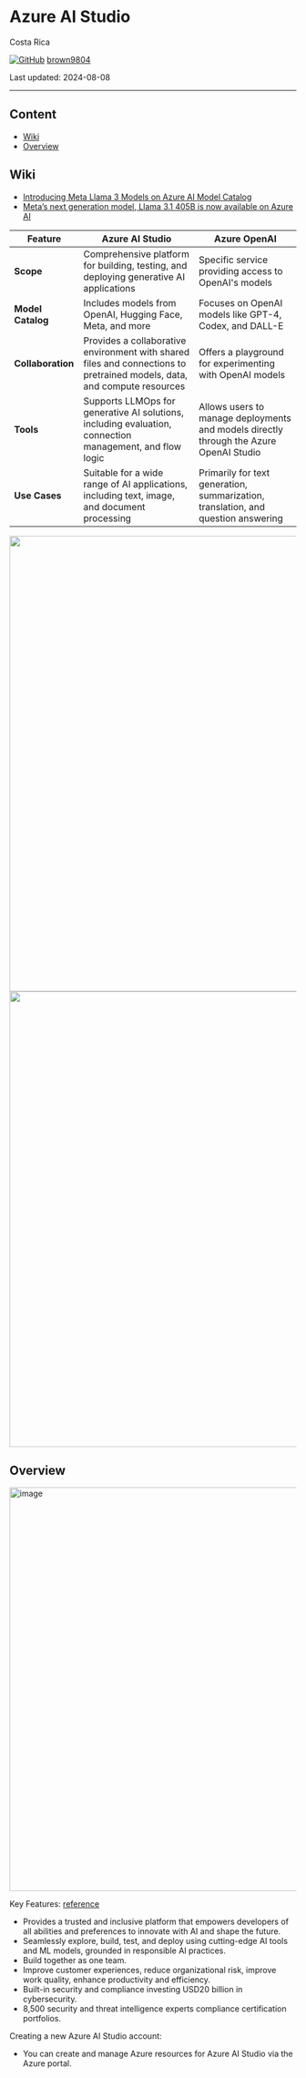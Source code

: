 # Azure AI Studio

Costa Rica

[![GitHub](https://img.shields.io/badge/--181717?logo=github&logoColor=ffffff)](https://github.com/)
[brown9804](https://github.com/brown9804)

Last updated: 2024-08-08

----------

## Content 

<!-- TOC -->
- [Wiki](#wiki)
- [Overview](#overview)

<!-- /TOC -->


## Wiki

- [Introducing Meta Llama 3 Models on Azure AI Model Catalog](https://techcommunity.microsoft.com/t5/ai-machine-learning-blog/introducing-meta-llama-3-models-on-azure-ai-model-catalog/ba-p/4117144)
- [Meta’s next generation model, Llama 3.1 405B is now available on Azure AI](https://techcommunity.microsoft.com/t5/ai-ai-platform-blog/meta-s-next-generation-model-llama-3-1-405b-is-now-available-on/ba-p/4198379)


| **Feature** | **Azure AI Studio** | **Azure OpenAI** |
|-------------|----------------------|------------------|
| **Scope** | Comprehensive platform for building, testing, and deploying generative AI applications | Specific service providing access to OpenAI's models |
| **Model Catalog** | Includes models from OpenAI, Hugging Face, Meta, and more | Focuses on OpenAI models like GPT-4, Codex, and DALL-E |
| **Collaboration** | Provides a collaborative environment with shared files and connections to pretrained models, data, and compute resources | Offers a playground for experimenting with OpenAI models |
| **Tools** | Supports LLMOps for generative AI solutions, including evaluation, connection management, and flow logic | Allows users to manage deployments and models directly through the Azure OpenAI Studio |
| **Use Cases** | Suitable for a wide range of AI applications, including text, image, and document processing | Primarily for text generation, summarization, translation, and question answering |

<img src="https://github.com/user-attachments/assets/5d83afb8-9924-49f1-aebc-3ce90c58c58f" width="800" />

<img src="https://github.com/user-attachments/assets/ab6f3f19-dafb-413f-8b9d-fe73dc4dd420" width="800" />

## Overview 

<img width="709" alt="image" src="https://github.com/brown9804/MSCloudEssentials_LPath/assets/24630902/ad165c2c-94ee-455d-8c90-55f56fb119b9">

Key Features: [reference](https://www.slideshare.net/slideshow/azure-ai-platform-automated-ml-workshop/133115961)
- Provides a trusted and inclusive platform that empowers developers of all abilities and preferences to innovate with AI and shape the future.
- Seamlessly explore, build, test, and deploy using cutting-edge AI tools and ML models, grounded in responsible AI practices.
- Build together as one team.
- Improve customer experiences, reduce organizational risk, improve work quality, enhance productivity and efficiency.
- Built-in security and compliance investing USD20 billion in cybersecurity.
- 8,500 security and threat intelligence experts compliance certification portfolios.

Creating a new Azure AI Studio account: 
- You can create and manage Azure resources for Azure AI Studio via the Azure portal. 



